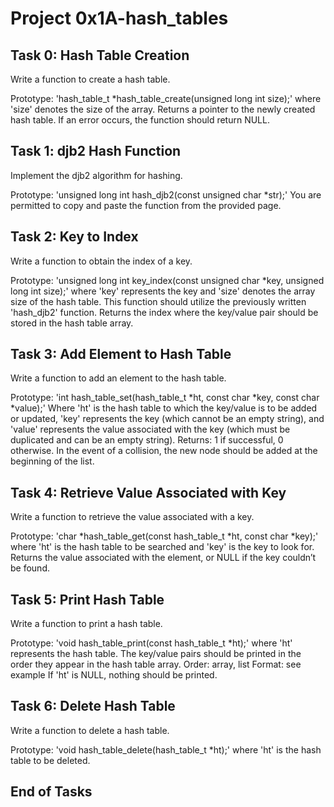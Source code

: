 # Project 0x1A-hash_tables

## Task 0: Hash Table Creation

Write a function to create a hash table.

Prototype: 'hash_table_t *hash_table_create(unsigned long int size);'
where 'size' denotes the size of the array.
Returns a pointer to the newly created hash table.
If an error occurs, the function should return NULL.

## Task 1: djb2 Hash Function

Implement the djb2 algorithm for hashing.

Prototype: 'unsigned long int hash_djb2(const unsigned char *str);'
You are permitted to copy and paste the function from the provided page.

## Task 2: Key to Index

Write a function to obtain the index of a key.

Prototype: 'unsigned long int key_index(const unsigned char *key, unsigned long int size);'
where 'key' represents the key and 'size' denotes the array size of the hash table.
This function should utilize the previously written 'hash_djb2' function.
Returns the index where the key/value pair should be stored in the hash table array.

## Task 3: Add Element to Hash Table

Write a function to add an element to the hash table.

Prototype: 'int hash_table_set(hash_table_t *ht, const char *key, const char *value);'
Where 'ht' is the hash table to which the key/value is to be added or updated,
'key' represents the key (which cannot be an empty string),
and 'value' represents the value associated with the key (which must be duplicated and can be an empty string).
Returns: 1 if successful, 0 otherwise.
In the event of a collision, the new node should be added at the beginning of the list.

## Task 4: Retrieve Value Associated with Key

Write a function to retrieve the value associated with a key.

Prototype: 'char *hash_table_get(const hash_table_t *ht, const char *key);'
where 'ht' is the hash table to be searched and 'key' is the key to look for.
Returns the value associated with the element, or NULL if the key couldn’t be found.

## Task 5: Print Hash Table

Write a function to print a hash table.

Prototype: 'void hash_table_print(const hash_table_t *ht);'
where 'ht' represents the hash table.
The key/value pairs should be printed in the order they appear in the hash table array.
Order: array, list
Format: see example
If 'ht' is NULL, nothing should be printed.

## Task 6: Delete Hash Table

Write a function to delete a hash table.

Prototype: 'void hash_table_delete(hash_table_t *ht);'
where 'ht' is the hash table to be deleted.

## End of Tasks